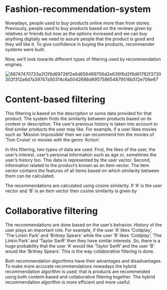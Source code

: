 # Fashion-recommendation-system

Nowadays, people used to buy products online more than from stores. Previously, people used to buy products based on the reviews given by relatives or friends but now as the options increased and we can buy anything digitally we need to assure people that the product is good and they will like it. To give confidence in buying the products, recommender systems were built.



Now, we’ll look towards different types of filtering used by recommendation engines.

![68747470733a2f2f6d69726f2e6d656469756d2e636f6d2f6d61782f3730302f312a6d7a39747a50314c6a5042686d695758654879516b512e706e67](https://user-images.githubusercontent.com/94610135/218418972-ad99397c-4e04-4ed5-89fc-11fcd099b75c.png)

# Content-based filtering
This filtering is based on the description or some data provided for that product. The system finds the similarity between products based on its context or description. The user’s previous history is taken into account to find similar products the user may like.
For example, if a user likes movies such as ‘Mission Impossible’ then we can recommend him the movies of ‘Tom Cruise’ or movies with the genre ‘Action’.

In this filtering, two types of data are used. First, the likes of the user, the user’s interest, user’s personal information such as age or, sometimes the user’s history too. This data is represented by the user vector. Second, information related to the product’s known as an item vector. The item vector contains the features of all items based on which similarity between them can be calculated.

The recommendations are calculated using cosine similarity. If ‘A’ is the user vector and ‘B’ is an item vector then cosine similarity is given by

# Collaborative filtering
The recommendations are done based on the user’s behavior. History of the user plays an important role. For example, if the user ‘A’ likes ‘Coldplay’, ‘The Linkin Park’ and ‘Britney Spears’ while the user ‘B’ likes ‘Coldplay’, ‘The Linkin Park’ and ‘Taylor Swift’ then they have similar interests. So, there is a huge probability that the user ‘A’ would like ‘Taylor Swift’ and the user ‘B’ would like ‘Britney Spears’. This is the way collaborative filtering is done.



Both recommendation algorithms have their advantages and disadvantages. To make more accurate recommendations nowadays the hybrid recommendation algorithm is used; that is products are recommended using both content-based and collaborative filtering together. The hybrid recommendation algorithm is more efficient and more useful.
